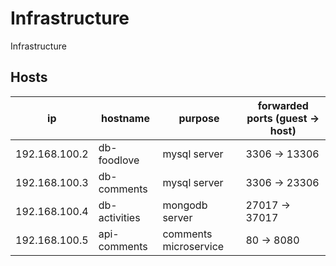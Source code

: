 # Infrastructure

Infrastructure

## Hosts

ip            | hostname      | purpose               | forwarded ports (guest -> host)
--------------|---------------|-----------------------|--------------------------------
192.168.100.2 | db-foodlove   | mysql server          | 3306 -> 13306
192.168.100.3 | db-comments   | mysql server          | 3306 -> 23306
192.168.100.4 | db-activities | mongodb server        | 27017 -> 37017
192.168.100.5 | api-comments  | comments microservice | 80 -> 8080
